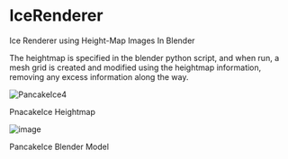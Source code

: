 # IceRenderer
Ice Renderer using Height-Map Images In Blender

The heightmap is specified in the blender python script, and when run, a mesh grid is created and modified using the heightmap information, removing any excess information along the way.


![PancakeIce4](https://github.com/qurafa/IceRenderer/assets/57468292/550867cd-3845-4239-a39f-fd5bfadbf98b)

PnacakeIce Heightmap

![image](https://github.com/qurafa/IceRenderer/assets/57468292/9d2c32e9-9051-4ef9-8866-42d0ca84652c)

PancakeIce Blender Model
